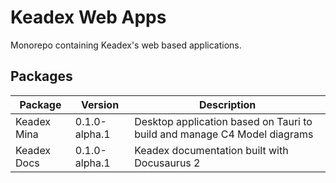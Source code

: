 

# Keadex Web Apps

Monorepo containing Keadex's web based applications.

## Packages

| Package | Version | Description
|---|---|---
| Keadex Mina | 0.1.0-alpha.1 | Desktop application based on Tauri to build and manage C4 Model diagrams
| Keadex Docs | 0.1.0-alpha.1 | Keadex documentation built with Docusaurus 2